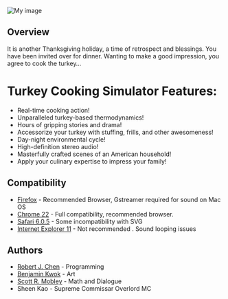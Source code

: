 ![My image](https://raw.github.com/fernjager/game-off-2013/formula/Main-Screen-MockupV11-24.png)

## Overview

It is another Thanksgiving holiday, a time of retrospect and blessings.
You have been invited over for dinner.
Wanting to make a good impression, you agree to cook the turkey…

# Turkey Cooking Simulator Features:
* Real-time cooking action!
* Unparalleled turkey-based thermodynamics!
* Hours of gripping stories and drama!
* Accessorize your turkey with stuffing, frills, and other awesomeness!
* Day-night environmental cycle!
* High-definition stereo audio!
* Masterfully crafted scenes of an American household!
* Apply your culinary expertise to impress your family!


## Compatibility
* [Firefox](www.firefox.com) - Recommended  Browser, Gstreamer required for sound on Mac OS
* [Chrome 22](https://www.google.com/intl/en/chrome/) - Full compatibility, recommended browser.
* [Safari 6.0.5](http://www.apple.com/safari/) - Some incompatibility with SVG
* [Internet Explorer 11](http://windows.microsoft.com/en-us/internet-explorer/download-ie) - Not recommended . Sound looping issues

## Authors

* [Robert J. Chen](www.fernjager.net) - Programming
* [Benjamin Kwok](tengen1112@gmail.com) - Art
* [Scott R. Mobley](http://www.linkedin.com/in/mobleyscott) - Math and Dialogue
* Sheen Kao -  Supreme Commissar Overlord MC 

